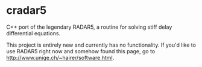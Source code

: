 # cradar5
C++ port of the legendary RADAR5, a routine for solving stiff delay differential equations.

This project is entirely new and currently has no functionality. If you'd like to use RADAR5 right now and somehow found this page, go to http://www.unige.ch/~hairer/software.html. 

